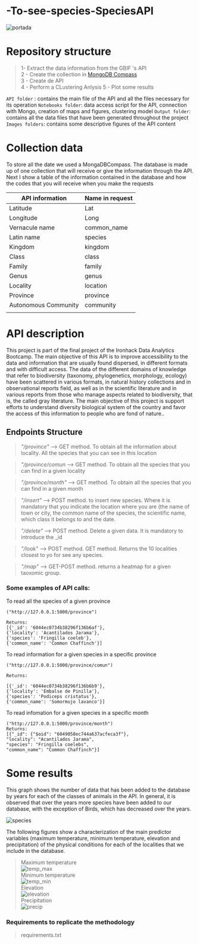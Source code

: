 # -To-see-species-SpeciesAPI
![portada](https://res.cloudinary.com/seana20/image/upload/v1615335723/API_Final%20Proyect/38-380743_bird-spring-flowers-colorful-forces-nature-colors-birds_otvpjn.jpg)

# Repository structure
> 1- Extract the data information from the GBIF 's API  
> 2 - Create the collection in [MongoDB Compass](https://www.mongodb.com/try/download/compass)   
> 3 - Create de API  
> 4 - Perform a CLustering Anlysis
> 5 - Plot some results

`API folder` : contains the main file of the API and all the files necessary for its operation
`Notebooks folder`: data access script for the API, connection with Mongo, creation of maps and figures, clustering model 
`Output folder`: contains all the data files that have been generated throughout the project  
`Images folders`: contains some descriptive figures of the API content
# Collection data

To store all the date we used a MongaDBCompass. The database is made up of one collection that will receive or give the information through the API. Next I show a table of the information contained in the database and how the codes that you will receive when you make the requests

| API information          | Name in request   | 
|---------------|---------|
| Latitude      | Lat     |
| Longitude      | Long   | 
| Vernacule name     | common_name   | 
| Latin name   | species   | 
| Kingdom| kingdom  | 
| Class   | class |
| Family    |family|  
| Genus     |   genus      |
| Locality     |   location      |
| Province     |   province      |
| Autonomous Community     | community   |
|||

# API description

This project is part of the final project of the Ironhack Data Analytics Bootcamp. The main objective of this API is to improve accessibility to the data and information that are usually found dispersed, in different formats and with difficult access. The data of the different domains of knowledge that refer to biodiversity (taxonomy, phylogenetics, morphology, ecology) have been scattered in various formats, in natural history collections and in observational reports field, as well as in the scientific literature and in various reports from those who manage aspects related to biodiversity, that is, the called gray literature. The main objective of this project is support efforts to understand diversity biological system of the country and favor the access of this information to people who are fond of nature..


## Endpoints Structure

> *"/province"* --> GET method. To obtain all the information about locality. All the species that you can see in this location

> *"/province/comun* --> GET method. To obtain all the species that you can find in a given locality

> *"/province/month"* --> GET method. To obtain all the species that you can find in a given month

> *"/insert"* --> POST method. to insert new species. Where it is mandatory that you indicate the location where you are (the name of town or city, the common name of the species, the scientific name, which class it belongs to and the date.

> *"/delete"* --> POST method. Delete a given data. It is mandatory to introduce the _id

> *"/look"* --> POST method. GET method. Returns the 10 localities closest to yo for see any species. 

> *"/map"* --> GET-POST method. returns a heatmap for a given taoxomic group. 

### Some examples of API calls:

To read all the species of a given province
```python: 
("http://127.0.0.1:5000/province")

Returns: 
[{'_id': '6044ec0734b38296f136b6af'},
{'locality': 'Acantilados Jarama'},
{'species': 'Fringilla coeleb'},
{'common_name': 'Common Chaffinch'}]
```

To read information for a given species in a specific province
```python: 
("http://127.0.0.1:5000/province/comun")

Returns:

[{'_id': '6044ec0734b38296f136b6b9'},
{'locality': 'Embalse de Pinilla'},
{'species': 'Podiceps cristatus'},
{'common_name': 'Somormujo lavanco'}]
```
To read infomation for a given species in a specific month
```python: 
("http://127.0.0.1:5000/province/month")
Returns: 
[{"_id": {"$oid": "6049058ec744a637acfeca3f"},
"locality": "Acantilados Jarama",
"species": "Fringilla coelebs", 
"common_name": "Common Chaffinch"}]
```
# Some results

This graph shows the number of data that has been added to the database by years for each of the classes of animals in the API. In general, it is observed that over the years more species have been added to our database, with the exception of Birds, which has decreased over the years.

![species](https://github.com/AnaAGG/To-see-species-SpeciesAPI/blob/main/Images/species_class.png)


The following figures show a characterization of the main predictor variables (maximum temperature, minimum temperature, elevation and precipitation) of the physical conditions for each of the localities that we include in the database.

> Maximum temperature  
![temp_max](https://github.com/AnaAGG/APISPECIES2/blob/main/Images/max_temp.png)  
> Minimum temperature  
![temp_min](https://github.com/AnaAGG/APISPECIES2/blob/main/Images/min_temp.png)  
> Elevation  
![elevation](https://github.com/AnaAGG/APISPECIES2/blob/main/Images/elevation.png)  
> Precipitation  
![precip](https://github.com/AnaAGG/APISPECIES2/blob/main/Images/precip.png)  
### Requirements to replicate the methodology
> requirements.txt
